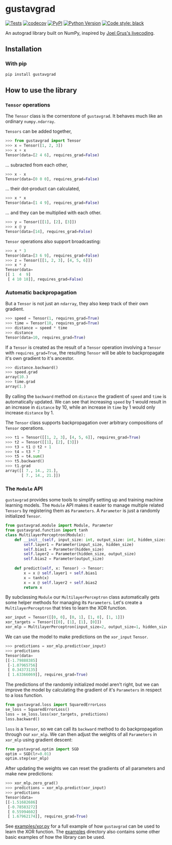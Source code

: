 # gustavgrad
[![Tests](https://github.com/gustavgransbo/gustavgrad/workflows/Tests/badge.svg)](https://github.com/gustavgransbo/gustavgrad/actions?workflow=Tests)
[![codecov](https://codecov.io/gh/gustavgransbo/gustavgrad/branch/master/graph/badge.svg)](https://codecov.io/gh/gustavgransbo/gustavgrad)
[![PyPI](https://img.shields.io/pypi/v/gustavgrad.svg)](https://pypi.org/project/gustavgrad)
[![Python Version](https://img.shields.io/pypi/pyversions/gustavgrad.svg)](https://github.com/gustavgransbo/gustavgrad)
[![Code style: black](https://img.shields.io/badge/code%20style-black-000000.svg)](https://github.com/psf/black)

An autograd library built on NumPy, inspired by [Joel Grus's livecoding](https://github.com/joelgrus/autograd/tree/master).

## Installation
### With pip
```bash
pip install gustavgrad
```

## How to use the library
### `Tensor` operations
The `Tensor` class is the cornerstone of `gustavgrad`.
It behaves much like an ordinary `numpy.ndarray`.

`Tensors` can be added together,
```python
>>> from gustavgrad import Tensor
>>> x = Tensor([1, 2, 3])
>>> x + x
Tensor(data=[2 4 6], requires_grad=False)
```
... subracted from each other,
```python
>>> x - x
Tensor(data=[0 0 0], requires_grad=False)
```
... their dot-product can calculated,
```python
>>> x * x
Tensor(data=[1 4 9], requires_grad=False)
```
... and they can be multiplied with each other.
```python
>>> y = Tensor([[1], [2], [3]])
>>> x @ y
Tensor(data=[14], requires_grad=False)
```
`Tensor` operations also support broadcasting:
```python
>>> x * 3
Tensor(data=[3 6 9], requires_grad=False)
>>> z = Tensor([[1, 2, 3], [4, 5, 6]])
>>> x * z
Tensor(data=
[[ 1  4  9]
 [ 4 10 18]], requires_grad=False)
```
### Automatic backpropagation
But a `Tensor` is not just an `ndarray`, they also keep track of their own gradient.
```python
>>> speed = Tensor(1, requires_grad=True)
>>> time = Tensor(10, requires_grad=True)
>>> distance = speed * time
>>> distance
Tensor(data=10, requires_grad=True)
```
If a `Tensor` is created as the result of a `Tensor` operation involving a `Tensor` with `requires_grad=True`,
the resulting `Tensor` will be able to backpropagate it's own gradient to it's ancestor.
```python
>>> distance.backward()
>>> speed.grad
array(10.)
>>> time.grad
array(1.)
```
By calling the `backward` method on `distance` the gradient of `speed` and `time` is automatically updated.
We can see that increasing `speed` by 1 would result in an increase in `distance` by 10, while an increase
in `time` by 1 would only increase `distance` by 1.

The `Tensor` class supports backpropagation over arbitrary compositions of `Tensor` operations.
```python
>>> t1 = Tensor([[1, 2, 3], [4, 5, 6]], requires_grad=True)
>>> t2 = Tensor([[1], [2], [3]])
>>> t3 = t1 @ t2 + 1
>>> t4 = t3 * 7
>>> t5 = t4.sum()
>>> t5.backward()
>>> t1.grad
array([[ 7., 14., 21.],
       [ 7., 14., 21.]])
```
### The `Module` API
`gustavgrad` provides some tools to simplify setting up and training machine learning models.
The `Module` API makes it easier to manage multiple related `Tensors` by registering them as
`Parameters`.
A `Parameter` is just a randomly initialized `Tensor`.
```python
from gustavgrad.module import Module, Parameter
from gustavgrad.function import tanh
class MultilayerPerceptron(Module):
    def __init__(self, input_size: int, output_size: int, hidden_size: int = 100) -> None:
        self.layer1 = Parameter(input_size, hidden_size)
        self.bias1 = Parameter(hidden_size)
        self.layer2 = Parameter(hidden_size, output_size)
        self.bias2 = Parameter(output_size)
        
    def predict(self, x: Tensor) -> Tensor:
        x = x @ self.layer1 + self.bias1
        x = tanh(x)
        x = x @ self.layer2 + self.bias2
        return x
```
By subclassing `Module` our `MultilayerPerceptron` class automatically gets some helper methods
for managing its `Parameters`.
Let's create a `MultilayerPerceptron` that tries to learn the XOR function.
```python
xor_input = Tensor([[0, 0], [0, 1], [1, 0], [1, 1]])
xor_targets = Tensor([[0], [1], [1], [0]])
xor_mlp = MultilayerPerceptron(input_size=2, output_size=1, hidden_size=4)
```
We can use the model to make predictions on the `xor_input` `Tensor`.
```python
>>> predictions = xor_mlp.predict(xor_input)
>>> predictions
Tensor(data=
[[-1.79888385]
 [-1.07965756]
 [ 0.34373135]
 [ 1.63366069]], requires_grad=True)
```
The predictions of the randomly initialized model aren't right, but we can improve the model by
calculating the gradient of it's `Parameters` in respect to a loss function.
```python
from gustavgrad.loss import SquaredErrorLoss
se_loss = SquaredErrorLoss()
loss = se_loss.loss(xor_targets, predictions)
loss.backward()
```
`loss` is a `Tensor`, so we can call its `backward` method to do backpropagation through our `xor_mlp`.
We can then adjust the weights of all `Parameters` in `xor_mlp` using gradient descent:
```python
from gustavgrad.optim import SGD
optim = SGD(lr=0.01)
optim.step(xor_mlp)
```
After updating the weights we can reset the gradients of all parameters and make new predictions:
```python
>>> xor_mlp.zero_grad()
>>> predictions = xor_mlp.predict(xor_input)
>>> predictions
Tensor(data=
[[-1.51682686]
 [-0.78583272]
 [ 0.55994602]
 [ 1.67962174]], requires_grad=True)
```
See [examples/xor.py](examples/xor.py) for a full example of how `gustavgrad` can be used to learn the XOR function.
The [examples](examples/) directory also contains some other basic examples of how the library can be used.
